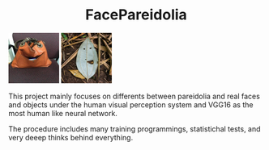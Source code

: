 <h1 align="center">FacePareidolia</h1>

<p float="center">
  <img src="images/1.jpg" width="100" />
  <img src="images/2.jpg" width="100" /> 
</p>

This project mainly focuses on differents between pareidolia and real faces and objects under the human visual perception system and VGG16 as the most human like neural network.


The procedure includes many training programmings, statistichal tests, and very deeep thinks behind everything.
